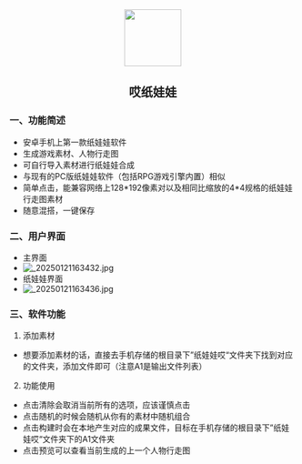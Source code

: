 <div align="center">
    <img src="https://s2.loli.net/2024/02/18/mLQZxGjneVrclOg.png" style="width:100px;" width="100"/>
    <h2>哎纸娃娃</h2>
</div> 

### 一、功能简述

- 安卓手机上第一款纸娃娃软件
- 生成游戏素材、人物行走图
- 可自行导入素材进行纸娃娃合成
- 与现有的PC版纸娃娃软件（包括RPG游戏引擎内置）相似
- 简单点击，能兼容网络上128\*192像素对以及相同比缩放的4\*4规格的纸娃娃行走图素材
- 随意混搭，一键保存

### 二、用户界面

- 主界面
- ![_20250121163432.jpg](https://s2.loli.net/2025/01/21/8qkaJdyf5wvu3iV.jpg)
- 纸娃娃界面
- ![_20250121163436.jpg](https://s2.loli.net/2025/01/21/SbYLAwTiheNkVmt.jpg)

### 三、软件功能

1. 添加素材

- 想要添加素材的话，直接去手机存储的根目录下”纸娃娃哎“文件夹下找到对应的文件夹，添加文件即可（注意A1是输出文件列表）

2. 功能使用

- 点击清除会取消当前所有的选项，应该谨慎点击
- 点击随机的时候会随机从你有的素材中随机组合
- 点击构建时会在本地产生对应的成果文件，目标在手机存储的根目录下”纸娃娃哎“文件夹下的A1文件夹
- 点击预览可以查看当前生成的上一个人物行走图

